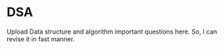 # DSA
Upload Data structure and algorithm important questions here. So, I can revise it in fast manner.
